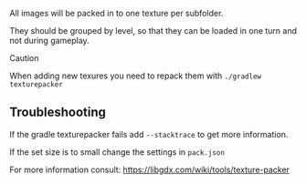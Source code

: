 All images will be packed  in to one texture per subfolder.

They should be grouped by level, so that they can be loaded in one turn and not during gameplay.


> [!CAUTION]
>
> When adding new texures you need to repack them with `./gradlew texturepacker`


## Troubleshooting

If the gradle texturepacker fails add `--stacktrace` to get more information. 

If the set size is to small change the settings in `pack.json`


For more information consult: https://libgdx.com/wiki/tools/texture-packer
